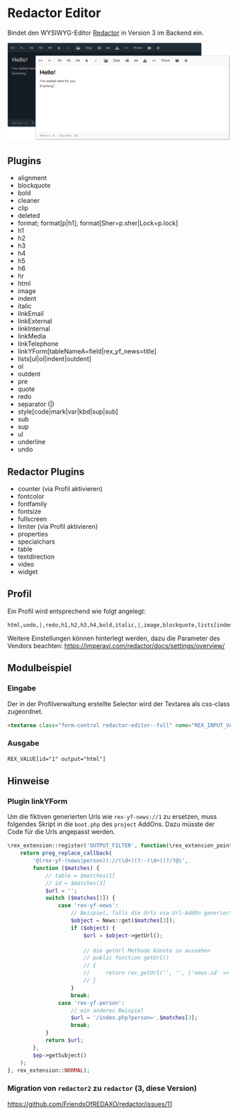 # Redactor Editor

Bindet den WYSIWYG-Editor [Redactor](http://imperavi.com/redactor/) in Version 3 im Backend ein.

![Screenshot](https://raw.githubusercontent.com/FriendsOfREDAXO/redactor/assets/redactor.png)

## Plugins 

- alignment
- blockquote
- bold
- cleaner
- clip
- deleted
- format; format[p|h1]; format[Sher=p.sher|Lock=p.lock]
- h1
- h2
- h3
- h4
- h5
- h6
- hr
- html
- image
- indent
- italic
- linkEmail
- linkExternal
- linkInternal
- linkMedia
- linkTelephone
- linkYForm[tableNameA=field|rex_yf_news=title]
- lists[ul|ol|indent|outdent]
- ol
- outdent
- pre 
- quote
- redo
- separator (|)
- style[code|mark|var|kbd|sup|sub]
- sub
- sup
- ul
- underline
- undo

## Redactor Plugins

- counter (via Profil aktivieren)
- fontcolor
- fontfamily
- fontsize
- fullscreen
- limiter (via Profil aktivieren)
- properties
- specialchars
- table
- textdirection
- video
- widget


## Profil 

Ein Profil wird entsprechend wie folgt angelegt: 

```
html,undo,|,redo,h1,h2,h3,h4,bold,italic,|,image,blockquote,lists[indent],ol,ul,linkExternal,linkInternal,hr,linkYForm[rex_yform_test=last_name|rex_yform_news=title],table,widget
```

Weitere Einstellungen können hinterlegt werden, dazu die Parameter des Vendors beachten: <https://imperavi.com/redactor/docs/settings/overview/>

## Modulbeispiel

### Eingabe
Der in der Profilverwaltung erstellte Selector wird der Textarea als css-class zugeordnet. 

```html
<textarea class="form-control redactor-editor--full" name="REX_INPUT_VALUE[1]">REX_VALUE[1]</textarea>
```

### Ausgabe
```html
REX_VALUE[id="1" output="html"]
```


## Hinweise 

### Plugin linkYForm

Um die fiktiven generierten Urls wie `rex-yf-news://1` zu ersetzen, muss folgendes Skript in die `boot.php` des `project` AddOns.
Dazu müsste der Code für die Urls angepasst werden. 

```php
\rex_extension::register('OUTPUT_FILTER', function(\rex_extension_point $ep) {
    return preg_replace_callback(
        '@(rex-yf-(news|person))://(\d+)(?:-(\d+))?/?@i',
        function ($matches) {
            // table = $matches[1]
            // id = $matches[3]
            $url = '';
            switch ($matches[1]) {
                case 'rex-yf-news':
                    // Beispiel, falls die Urls via Url-AddOn generiert werden 
                    $object = News::get($matches[3]);
                    if ($object) {
                        $url = $object->getUrl();
                        
                        // die getUrl Methode könnte so aussehen
                        // public function getUrl()
                        // {
                        //     return rex_getUrl('', '', ['news-id' => $this->id]);
                        // }
                    }
                    break;
                case 'rex-yf-person':
                    // ein anderes Beispiel 
                    $url = '/index.php?person='.$matches[3];
                    break;
            }
            return $url;
        },
        $ep->getSubject()
    );
}, rex_extension::NORMAL);
```

### Migration von `redactor2` zu `redactor` (3, diese Version)

https://github.com/FriendsOfREDAXO/redactor/issues/11
